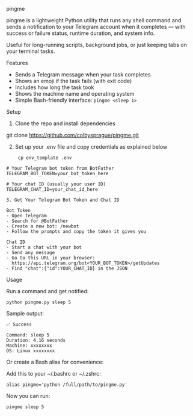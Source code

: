 pingme

pingme is a lightweight Python utility that runs any shell command and sends a notification to your Telegram account when it completes — with success or failure status, runtime duration, and system info.

Useful for long-running scripts, background jobs, or just keeping tabs on your terminal tasks.

Features

- Sends a Telegram message when your task completes
- Shows an emoji if the task fails (with exit code)
- Includes how long the task took
- Shows the machine name and operating system
- Simple Bash-friendly interface: ```pingme <sleep 1>```

Setup

1. Clone the repo and install dependencies

git clone https://github.com/colbysprague/pingme.git

2. Set up your .env file and copy credentials as explained below

   ``` cp env_template .env```
```
# Your Telegram bot token from BotFather
TELEGRAM_BOT_TOKEN=your_bot_token_here

# Your chat ID (usually your user ID)
TELEGRAM_CHAT_ID=your_chat_id_here

3. Get Your Telegram Bot Token and Chat ID

Bot Token
- Open Telegram
- Search for @BotFather
- Create a new bot: /newbot
- Follow the prompts and copy the token it gives you

Chat ID
- Start a chat with your bot
- Send any message
- Go to this URL in your browser:  
  https://api.telegram.org/bot<YOUR_BOT_TOKEN>/getUpdates
- Find "chat":{"id":YOUR_CHAT_ID} in the JSON

```

Usage

Run a command and get notified:

```python pingme.py sleep 5``` 

Sample output: 

```
✅ Success

Command: sleep 5
Duration: 4.16 seconds
Machine: xxxxxxxx
OS: Linux xxxxxxxx
```

Or create a Bash alias for convenience:

Add this to your ~/.bashrc or ~/.zshrc:

```alias pingme='python /full/path/to/pingme.py'```

Now you can run:

```pingme sleep 5```
